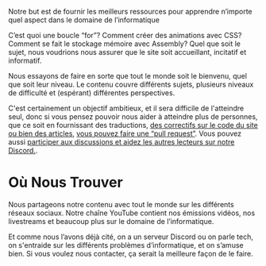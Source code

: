 <p><span class="text-style-headline-2">Notre but est de fournir les meilleurs ressources pour apprendre n’importe quel aspect dans le domaine de l’informatique</span></p>

C’est quoi une boucle “for”? Comment créer des animations avec CSS? Comment se fait le stockage mémoire avec Assembly? Quel que soit le sujet, nous voudrions nous assurer que le site soit accueillant, incitatif et informatif.

Nous essayons de faire en sorte que tout le monde soit le bienvenu, quel que soit leur niveau. Le contenu couvre différents sujets, plusieurs niveaux de difficulté et (espérant) différentes perspectives.

C'est certainement un objectif ambitieux, et il sera difficile de l'atteindre seul, donc si vous pensez pouvoir nous aider à atteindre plus de personnes, que ce soit en fournissant des traductions, [des correctifs sur le code du site](https://github.com/unicorn-utterances/unicorn-utterances/issues?q=is%3Aopen+is%3Aissue+label%3A%22good+first+issue%22) [ou bien des articles](https://github.com/unicorn-utterances/unicorn-utterances#blog-posts), [vous pouvez faire une “pull request”](https://github.com/unicorn-utterances/unicorn-utterances/pulls). Vous pouvez aussi [participer aux discussions et aidez les autres lecteurs sur notre Discord.](https://discord.gg/FMcvc6T).

# Où Nous Trouver

Nous partageons notre contenu avec tout le monde sur les différents réseaux sociaux. Notre chaîne YouTube contient nos émissions vidéos, nos livestreams et beaucoup plus sur le domaine de l’informatique.

Et comme nous l’avons déjà cité, on a un serveur Discord ou on parle tech, on s'entraide sur les différents problèmes d’informatique, et on s’amuse bien. Si vous voulez nous contacter, ça serait la meilleure façon de le faire.
